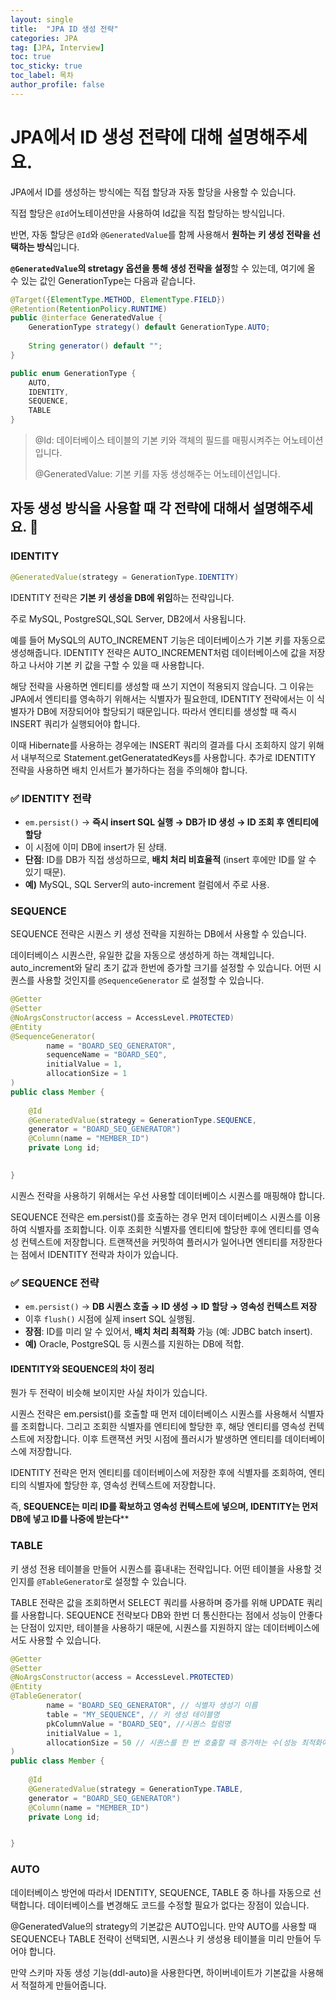 ```yaml
---
layout: single
title:  "JPA ID 생성 전략"
categories: JPA
tag: [JPA, Interview]
toc: true
toc_sticky: true
toc_label: 목차
author_profile: false
---
```





# JPA에서 ID 생성 전략에 대해 설명해주세요.

JPA에서 ID를 생성하는 방식에는 직접 할당과 자동 할당을 사용할 수 있습니다.

직접 할당은 `@Id`어노테이션만을 사용하여 Id값을 직접 할당하는 방식입니다.

반면, 자동 할당은 `@Id`와 `@GeneratedValue`를 함께 사용해서 **원하는 키 생성 전략을 선택하는 방식**입니다.

**`@GeneratedValue`의 stretagy 옵션을 통해 생성 전략을 설정**할 수 있는데, 여기에 올 수 있는 값인 GenerationType는 다음과 같습니다.

```java
@Target({ElementType.METHOD, ElementType.FIELD})  
@Retention(RetentionPolicy.RUNTIME)  
public @interface GeneratedValue {  
    GenerationType strategy() default GenerationType.AUTO;  
  
    String generator() default "";  
}

public enum GenerationType { 
	AUTO,
	IDENTITY,
	SEQUENCE, 
	TABLE
}
```

> @Id: 데이터베이스 테이블의 기본 키와 객체의 필드를 매핑시켜주는 어노테이션입니다.
>
> @GeneratedValue: 기본 키를 자동 생성해주는 어노테이션입니다.

## 자동 생성 방식을 사용할 때 각 전략에 대해서 설명해주세요. 🤔

### IDENTITY

```java
@GeneratedValue(strategy = GenerationType.IDENTITY)
```

IDENTITY 전략은 **기본 키 생성을 DB에 위임**하는 전략입니다. 

주로 MySQL, PostgreSQL,SQL Server, DB2에서 사용됩니다.

예를 들어 MySQL의 AUTO_INCREMENT 기능은 데이터베이스가 기본 키를 자동으로 생성해줍니다.
IDENTITY 전략은 AUTO_INCREMENT처럼 데이터베이스에 값을 저장하고 나서야 기본 키 값을 구할 수 있을 때 사용합니다.

해당 전략을 사용하면 엔티티를 생성할 때 쓰기 지연이 적용되지 않습니다. 그 이유는 JPA에서 엔티티를 영속하기 위해서는 식별자가 필요한데, IDENTITY 전략에서는 이 식별자가 DB에 저장되어야 할당되기 때문입니다. 따라서 엔티티를 생성할 때 즉시 INSERT 쿼리가 실행되어야 합니다. 

이때 Hibernate를 사용하는 경우에는 INSERT 쿼리의 결과를 다시 조회하지 않기 위해서 내부적으로 Statement.getGeneratatedKeys를 사용합니다. 추가로 IDENTITY 전략을 사용하면 배치 인서트가 불가하다는 점을 주의해야 합니다.

### ✅ **IDENTITY 전략**

- `em.persist()` → **즉시 insert SQL 실행 → DB가 ID 생성 → ID 조회 후 엔티티에 할당**
- 이 시점에 이미 DB에 insert가 된 상태.
- **단점**: ID를 DB가 직접 생성하므로, **배치 처리 비효율적** (insert 후에만 ID를 알 수 있기 때문).
- **예)** MySQL, SQL Server의 auto-increment 컬럼에서 주로 사용.

### SEQUENCE

SEQUENCE 전략은 시퀀스 키 생성 전략을 지원하는 DB에서 사용할 수 있습니다.

데이터베이스 시퀀스란, 유일한 값을 자동으로 생성하게 하는 객체입니다. auto_increment와 달리 초기 값과 한번에 증가할 크기를 설정할 수 있습니다. 어떤 시퀀스를 사용할 것인지를 `@SequenceGenerator` 로 설정할 수 있습니다.

```java
@Getter
@Setter
@NoArgsConstructor(access = AccessLevel.PROTECTED)
@Entity
@SequenceGenerator(
        name = "BOARD_SEQ_GENERATOR",
        sequenceName = "BOARD_SEQ",
        initialValue = 1,
        allocationSize = 1
)
public class Member {
    
    @Id
    @GeneratedValue(strategy = GenerationType.SEQUENCE,
    generator = "BOARD_SEQ_GENERATOR")
    @Column(name = "MEMBER_ID")
    private Long id;
    

}
```

시퀀스 전략을 사용하기 위해서는 우선 사용할 데이터베이스 시퀀스를 매핑해야 합니다.

SEQUENCE 전략은 em.persist()를 호출하는 경우 먼저 데이터베이스 시퀀스를 이용하여 식별자를 조회합니다. 이후 조회한 식별자를 엔티티에 할당한 후에 엔티티를 영속성 컨텍스트에 저장합니다. 트랜잭션을 커밋하여 플러시가 일어나면 엔티티를 저장한다는 점에서 IDENTITY 전략과 차이가 있습니다.

### ✅ **SEQUENCE 전략**

- `em.persist()` → **DB 시퀀스 호출 → ID 생성 → ID 할당 → 영속성 컨텍스트 저장**
- 이후 `flush()` 시점에 실제 insert SQL 실행됨.
- **장점**: ID를 미리 알 수 있어서, **배치 처리 최적화** 가능 (예: JDBC batch insert).
- **예)** Oracle, PostgreSQL 등 시퀀스를 지원하는 DB에 적합.

#### IDENTITY와 SEQUENCE의 차이 정리

뭔가 두 전략이 비슷해 보이지만 사실 차이가 있습니다.

시퀀스 전략은 em.persist()를 호출할 때 먼저 데이터베이스 시퀀스를 사용해서 식별자를 조회합니다.
그리고 조회한 식별자를 엔티티에 할당한 후, 해당 엔티티를 영속성 컨텍스트에 저장합니다.
이후 트랜잭션 커밋 시점에 플러시가 발생하면 엔티티를 데이터베이스에 저장합니다.

IDENTITY 전략은 먼저 엔티티를 데이터베이스에 저장한 후에 식별자를 조회하여, 엔티티의 식별자에 할당한 후, 영속성 컨텍스트에 저장합니다.

즉, **SEQUENCE는 미리 ID를 확보하고 영속성 컨텍스트에 넣으며, IDENTITY는 먼저 DB에 넣고 ID를 나중에 받는다****

### TABLE

키 생성 전용 테이블을 만들어 시퀀스를 흉내내는 전략입니다. 어떤 테이블을 사용할 것인지를 `@TableGenerator`로 설정할 수 있습니다. 

TABLE 전략은 값을 조회하면서 SELECT 쿼리를 사용하며 증가를 위해 UPDATE 쿼리를 사용합니다. SEQUENCE 전략보다 DB와 한번 더 통신한다는 점에서 성능이 안좋다는 단점이 있지만, 테이블을 사용하기 때문에, 시퀀스를 지원하지 않는 데이터베이스에서도 사용할 수 있습니다.

```java
@Getter
@Setter
@NoArgsConstructor(access = AccessLevel.PROTECTED)
@Entity
@TableGenerator(
        name = "BOARD_SEQ_GENERATOR", // 식별자 생성기 이름
        table = "MY_SEQUENCE", // 키 생성 테이블명
        pkColumnValue = "BOARD_SEQ", //시퀀스 컬럼명
        initialValue = 1,
        allocationSize = 50 // 시퀀스를 한 번 호출할 때 증가하는 수(성능 최적화에 사용)
)
public class Member {
    
    @Id
    @GeneratedValue(strategy = GenerationType.TABLE,
    generator = "BOARD_SEQ_GENERATOR")
    @Column(name = "MEMBER_ID")
    private Long id;


}
```

### AUTO

데이터베이스 방언에 따라서 IDENTITY, SEQUENCE, TABLE 중 하나를 자동으로 선택합니다. 데이터베이스를 변경해도 코드를 수정할 필요가 없다는 장점이 있습니다.

@GeneratedValue의 strategy의 기본값은 AUTO입니다.
만약 AUTO를 사용할 때 SEQUENCE나 TABLE 전략이 선택되면, 시퀀스나 키 생성용 테이블을 미리 만들어 두어야 합니다.

만약 스키마 자동 생성 기능(ddl-auto)을 사용한다면, 하이버네이트가 기본값을 사용해서 적절하게 만들어줍니다.
